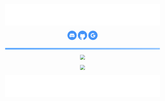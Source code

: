 <p align='center'><img src="resources/top.svg"></p>

<p align='center'>
<a href="https://discordapp.com/users/798503509522645012/"><img src="resources/discord.svg" width="30" height="30" fill="#4493F8"></a>
<a href="https://github.com/PhilipPanda"><img src="resources/github.svg" width="30" height="30" fill="#4493F8"></a>
<a href="https://bytecorum.github.io/"><img src="resources/google.svg" width="30" height="30" fill="#4493F8"></a>
</a>
</p>

<p align='center'><img src="resources/line.svg" width="750" ></p>

<p align='center'><a href="https://myreadme.vercel.app/api/embed/PhilipPanda?panels=userstatistics,toprepositories,toplanguages,commitgraph"><img src="https://github-widgetbox.vercel.app/api/profile?username=philippanda&data=followers,repositories,stars,commits&theme=nautilus" width="800"></p></a>

<p align='center'><img src="https://github-widgetbox.vercel.app/api/skills?languages=cpp,java,js,html,css,mysql&theme=nautilus" width="800"></p>

<p align='center'><img src="resources/bottom.svg"></p>

<!--<p align='center'><img src="https://myreadme.vercel.app/api/embed/ByteCorum?panels=userstatistics,toprepositories,toplanguages,commitgraph" width="800"></p>-->
